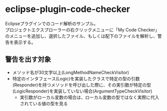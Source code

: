 # eclipse-plugin-code-checker

Eclipseプラグインでのコード解析のサンプル。  
プロジェクトエクスプローラーの右クリックメニューに「My Code Checker」のメニューを追加し、選択したファイル、もしくは配下のファイルを解析し、警告を表示する。  

## 警告を出す対象
* メソッド名が30文字以上(LongMethodNameCheckVisitor)
* 特定のインタフェース(Logic)を実装したクラスで特定の型の引数(Responder)を持つメソッドを呼び出した際に、その実引数が特定の型(LogicResponder)を実装していない場合(ArgumentTypeCheckVisitor)
    * 実引数がローカル変数の場合は、ローカル変数の型ではなく実際に代入されている値の型を見る
